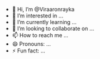 - 👋 Hi, I’m @Viraaronrayka
- 👀 I’m interested in ...
- 🌱 I’m currently learning ...
- 💞️ I’m looking to collaborate on ...
- 📫 How to reach me ...
- 😄 Pronouns: ...
- ⚡ Fun fact: ...

<!---
Viraaronrayka/Viraaronrayka is a ✨ special ✨ repository because its `README.md` (this file) appears on your GitHub profile.
You can click the Preview link to take a look at your changes.
--->
